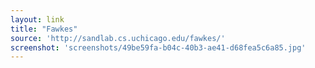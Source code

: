 ```yaml
---
layout: link
title: "Fawkes"
source: 'http://sandlab.cs.uchicago.edu/fawkes/'
screenshot: 'screenshots/49be59fa-b04c-40b3-ae41-d68fea5c6a85.jpg'
---
```


